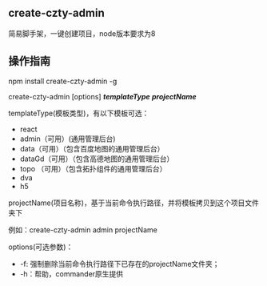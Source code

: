 ## create-czty-admin ##
简易脚手架，一键创建项目，node版本要求为8

## 操作指南 ##
npm install create-czty-admin -g  

create-czty-admin [options] ***templateType*** ***projectName***

templateType(模板类型)，有以下模板可选：  

 - react
 - admin（可用）(通用管理后台)
 - data（可用）（包含百度地图的通用管理后台）
 - dataGd（可用）（包含高德地图的通用管理后台）
 - topo （可用）（包含拓扑组件的通用管理后台）
 - dva
 - h5

 projectName(项目名称)，基于当前命令执行路径，并将模板拷贝到这个项目文件夹下
 
 例如：create-czty-admin admin projectName

 options(可选参数)：
  - -f: 强制删除当前命令执行路径下已存在的projectName文件夹；
  - -h：帮助，commander原生提供

